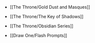 - [[The Throne/Gold Dust and Masques]]
    
- [[The Throne/The Key of Shadows]]
    
- [[The Throne/Obsidian Series]]
    
- [[Draw One/Flash Prompts]]